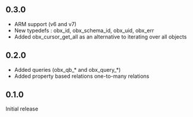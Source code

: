 0.3.0
-----
* ARM support (v6 and v7)
* New typedefs : obx_id, obx_schema_id, obx_uid, obx_err
* Added obx_cursor_get_all as an alternative to iterating over all objects

0.2.0
-----
* Added queries (obx_qb_* and obx_query_*)
* Added property based relations one-to-many relations

0.1.0
-----
Initial release